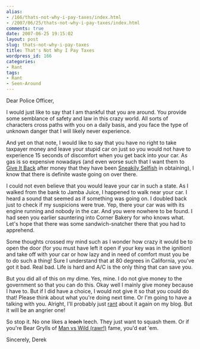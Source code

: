 ```yaml
---
alias:
- /166/thats-not-why-i-pay-taxes/index.html
- /2007/06/25/thats-not-why-i-pay-taxes/index.html
comments: true
date: 2007-06-25 19:15:02
layout: post
slug: thats-not-why-i-pay-taxes
title: That's Not Why I Pay Taxes
wordpress_id: 166
categories:
- Rant
tags:
- Rant
- Seen-Around
---
```


Dear Police Officer,

I would just like to say that I am thankful that you are around.  You provide some semblance of safety and law in this crazy world.  All sorts of characters cross paths with you on a daily basis, and you face the type of unknown danger that I will likely never experience.

And yet on that note, I would like to say that you have no right to take taxpayer money and leave your stupid car on just so you would not have to experience 15 seconds of discomfort when you get back into your car.  As gas is so expensive nowadays (and even worse such that I want them to [Give It Back](http://www.goingthewongway.com/2007/06/21/give-it-back/) after money that they have been [Sneakily Selfish](http://www.goingthewongway.com/2007/04/17/sneakily-selfish/) in obtaining), I know that there is definite waste going on over there.

I could not even believe that you would leave your car in such a state.  As I walked from the bank to Jamba Juice, I happened to walk near your car.  I heard a sound that seemed as if something was going on.  I doubled back just to check if my suspicions were true.  Yep, there your car was with its engine running and nobody in the car.  And you were nowhere to be found.  I had seen you earlier sauntering into Corner Bakery for who knows what.  Let's hope that there was some sandwich-snatcher there that you had to apprehend.

Some thoughts crossed my mind such as I wonder how crazy it would be to open the door (for you must have left it open if your key was in the ignition) and take off with your car or how lazy and in need of comfort must you be to do such a thing!  Sure I understand that at 80 degrees in California, you've got it bad.  Real bad.  Life is hard and A/C is the only thing that can save you.

But you did all of this on my dime.  Yes, mine.  I do not give money to the government so that you can do this.  Okay well I mainly give money because I have to.  But if I did have a choice, I would not give it so that you could do that!  Please think about what you're doing next time.  Or I'm going to have a talking with you.  Alright, I'll probably just [rant](http://www.goingthewongway.com/tag/rant) about it again on my blog.  But it will be an angrier one!  

So stop it.  No one likes a <del>leach</del> leech.  They just want to squash them.  Or if you're Bear Grylls of [Man vs Wild (rawr!)](http://www.goingthewongway.com/2007/05/29/man-vs-wild-rawr/) fame, you'd eat 'em.

Sincerely,
Derek
